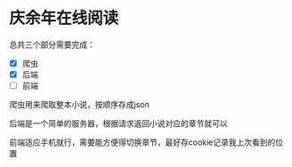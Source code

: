 # 庆余年在线阅读
总共三个部分需要完成：

- [x] 爬虫
- [x] 后端
- [ ] 前端

爬虫用来爬取整本小说，按顺序存成json

后端是一个简单的服务器，根据请求返回小说对应的章节就可以

前端适应手机就行，需要能方便得切换章节，最好存cookie记录我上次看到的位置
